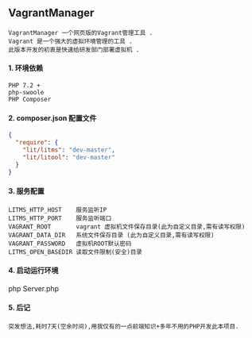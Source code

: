 ## VagrantManager
    VagrantManager 一个网页版的Vagrant管理工具 .
    Vagrant 是一个强大的虚拟环境管理的工具 .
    此版本开发的初衷是快速给研发部门部署虚拟机 .
 
#### 1. 环境依赖
    PHP 7.2 +
    php-swoole
    PHP Composer
    
#### 2. composer.json 配置文件
````json
{
  "require": {
    "lit/litms": "dev-master",
    "lit/litool": "dev-master"
  }
}
````
#### 3. 服务配置
    LITMS_HTTP_HOST    服务监听IP
    LITMS_HTTP_PORT    服务监听端口
    VAGRANT_ROOT       vagrant 虚拟机文件保存目录(此为自定义目录,需有读写权限)
    VAGRANT_DATA_DIR   系统文件保存目录 (此为自定义目录,需有读写权限)
    VAGRANT_PASSWORD   虚拟机ROOT默认密码
    LITMS_OPEN_BASEDIR 读取文件限制(安全)目录

#### 4. 启动运行环境
php Server.php

#### 5. 后记
    突发想法,耗时7天(空余时间),用我仅有的一点前端知识+多年不用的PHP开发此本项目.